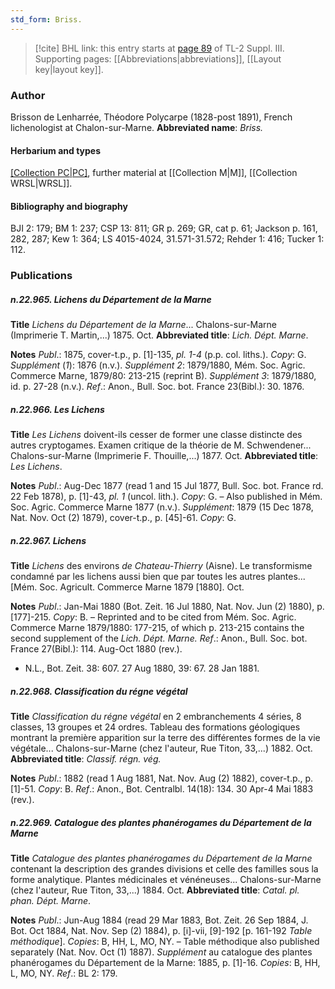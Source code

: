```yaml
---
std_form: Briss.
---
```


> [!cite] BHL link: this entry starts at [page 89](https://www.biodiversitylibrary.org/page/33266396) of TL-2 Suppl. III.
> Supporting pages: [[Abbreviations|abbreviations]], [[Layout key|layout key]].

### Author

Brisson de Lenharrée, Théodore Polycarpe (1828-post 1891), French lichenologist at Chalon-sur-Marne. 
**Abbreviated name**: *Briss.*

#### Herbarium and types

[[Collection PC|PC]](?), further material at [[Collection M|M]], [[Collection WRSL|WRSL]].

#### Bibliography and biography

BJI 2: 179; BM 1: 237; CSP 13: 811; GR p. 269; GR, cat p. 61; Jackson p. 161, 282, 287; Kew 1: 364; LS 4015-4024, 31.571-31.572; Rehder 1: 416; Tucker 1: 112.

### Publications

##### n.22.965. Lichens du Département de la Marne

**Title**
*Lichens du Département de la Marne*... Chalons-sur-Marne (Imprimerie T. Martin,...) 1875. Oct.
**Abbreviated title**: *Lich. Dépt. Marne*.

**Notes**
*Publ*.: 1875, cover-t.p., p. \[1\]-135, *pl. 1-4* (p.p. col. liths.). *Copy*: G.
*Supplément* (*1*): 1876 (n.v.).
*Supplément 2*: 1879/1880, Mém. Soc. Agric. Commerce Marne, 1879/80: 213-215 (reprint B).
*Supplément 3*: 1879/1880, id. p. 27-28 (n.v.).
*Ref*.: Anon., Bull. Soc. bot. France 23(Bibl.): 30. 1876.

##### n.22.966. Les Lichens

**Title**
*Les Lichens* doivent-ils cesser de former une classe distincte des autres cryptogames. Examen critique de la théorie de M. Schwendener... Chalons-sur-Marne (Imprimerie F. Thouille,...) 1877. Oct.
**Abbreviated title**: *Les Lichens*.

**Notes**
*Publ*.: Aug-Dec 1877 (read 1 and 15 Jul 1877, Bull. Soc. bot. France rd. 22 Feb 1878), p. \[1\]-43, *pl. 1* (uncol. lith.). *Copy*: G. – Also published in Mém. Soc. Agric. Commerce Marne 1877 (n.v.).
*Supplément*: 1879 (15 Dec 1878, Nat. Nov. Oct (2) 1879), cover-t.p., p. \[45\]-61. *Copy*: G.

##### n.22.967. Lichens

**Title**
*Lichens* des environs *de Chateau-Thierry* (Aisne). Le transformisme condamné par les lichens aussi bien que par toutes les autres plantes... \[Mém. Soc. Agricult. Commerce Marne 1879 \[1880\]. Oct.

**Notes**
*Publ*.: Jan-Mai 1880 (Bot. Zeit. 16 Jul 1880, Nat. Nov. Jun (2) 1880), p. \[177\]-215. *Copy*: B.  – Reprinted and to be cited from Mém. Soc. Agric. Commerce Marne 1879/1880: 177-215, of which p. 213-215 contains the second supplement of the *Lich. Dépt. Marne.*
*Ref*.: Anon., Bull. Soc. bot. France 27(Bibl.): 114. Aug-Oct 1880 (rev.).
- N.L., Bot. Zeit. 38: 607. 27 Aug 1880, 39: 67. 28 Jan 1881.

##### n.22.968. Classification du régne végétal

**Title**
*Classification du régne végétal* en 2 embranchements 4 séries, 8 classes, 13 groupes et 24 ordres. Tableau des formations géologiques montrant la première apparition sur la terre des différentes formes de la vie végétale... Chalons-sur-Marne (chez l'auteur, Rue Titon, 33,...) 1882. Oct.
**Abbreviated title**: *Classif. régn. vég.*

**Notes**
*Publ*.: 1882 (read 1 Aug 1881, Nat. Nov. Aug (2) 1882), cover-t.p., p. \[1\]-51. *Copy*: B.
*Ref*.: Anon., Bot. Centralbl. 14(18): 134. 30 Apr-4 Mai 1883 (rev.).

##### n.22.969. Catalogue des plantes phanérogames du Département de la Marne

**Title**
*Catalogue des plantes phanérogames du Département de la Marne* contenant la description des grandes divisions et celle des familles sous la forme analytique. Plantes médicinales et vénéneuses... Chalons-sur-Marne (chez l'auteur, Rue Titon, 33,...) 1884. Oct.
**Abbreviated title**: *Catal. pl. phan. Dépt. Marne*.

**Notes**
*Publ*.: Jun-Aug 1884 (read 29 Mar 1883, Bot. Zeit. 26 Sep 1884, J. Bot. Oct 1884, Nat. Nov. Sep (2) 1884), p. \[i\]-vii, \[9\]-192 \[p. 161-192 *Table méthodique*\]. *Copies*: B, HH, L, MO, NY. – Table méthodique also published separately (Nat. Nov. Oct (1) 1887).
*Supplément* au catalogue des plantes phanérogames du Département de la Marne: 1885, p. \[1\]-16. *Copies*: B, HH, L, MO, NY.
*Ref*.: BL 2: 179.

